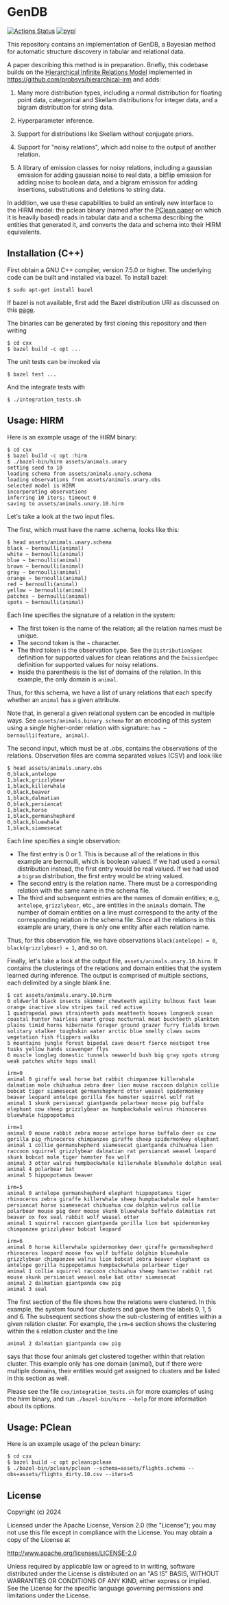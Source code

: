 # GenDB

[![Actions Status](https://github.com/probcomp/hierarchical-irm/workflows/Python%20package/badge.svg)](https://github.com/probcomp/hierarchical-irm/actions)
[![pypi](https://img.shields.io/pypi/v/hirm.svg)](https://pypi.org/project/hirm/)

This repository contains an implementation of GenDB, a Bayesian method for
automatic structure discovery in tabular and relational data.

A paper describing this method is in preparation.  Briefly, this codebase
builds on the [Hierarchical Infinite Relations
Model](https://proceedings.mlr.press/v161/saad21a.html) implemented
in <https://github.com/probsys/hierarchical-irm> and
adds:

1. Many more distribution types, including a normal distribution for floating
point data, categorical and Skellam distributions for integer data, and a
bigram distribution for string data.

2. Hyperparameter inference.

3. Support for distributions like Skellam without conjugate priors.

4. Support for "noisy relations", which add noise to the output of another
relation.

5. A library of emission classes for noisy relations, including a gaussian
emission for adding gaussian noise to real data, a bitflip emission for
adding noise to boolean data, and a bigram emission for adding insertions,
substitutions and deletions to string data.

In addition, we use these capabilities to build an entirely new interface
to the HIRM model:  the pclean binary (named after the
[PClean paper](https://proceedings.mlr.press/v130/lew21a/lew21a.pdf) on which
it is heavily based) reads in tabular data and a schema describing the entities
that generated it, and converts the data and schema into their HIRM equivalents.


## Installation (C++)

First obtain a GNU C++ compiler, version 7.5.0 or higher.
The underlying code can be built and installed via bazel. To install bazel:

    $ sudo apt-get install bazel

If bazel is not available, first add the Bazel distribution URI as discussed
on this [page](https://bazel.build/install/ubuntu).

The binaries can be generated by first cloning this repository and then writing

    $ cd cxx
    $ bazel build -c opt ...

The unit tests can be invoked via

    $ bazel test ...

And the integrate tests with

    $ ./integration_tests.sh

## Usage: HIRM

Here is an example usage of the HIRM binary:

    $ cd cxx
    $ bazel build -c opt :hirm
    $ ./bazel-bin/hirm assets/animals.unary
    setting seed to 10
    loading schema from assets/animals.unary.schema
    loading observations from assets/animals.unary.obs
    selected model is HIRM
    incorporating observations
    inferring 10 iters; timeout 0
    saving to assets/animals.unary.10.hirm

Let's take a look at the two input files.

The first, which must have the name <path>.schema, looks like this:

```
$ head assets/animals.unary.schema
black ~ bernoulli(animal)
white ~ bernoulli(animal)
blue ~ bernoulli(animal)
brown ~ bernoulli(animal)
gray ~ bernoulli(animal)
orange ~ bernoulli(animal)
red ~ bernoulli(animal)
yellow ~ bernoulli(animal)
patches ~ bernoulli(animal)
spots ~ bernoulli(animal)
```

Each line specifies the signature of a relation in the system:

- The first token is the name of the relation; all the relation names must be
  unique.
- The second token is the `~` character.
- The third token is the observation type.  See the `DistributionSpec`
  definition for supported values for clean relations and the `EmissionSpec`
  definition for supported values for noisy relations.
- Inside the parenthesis is the list of domains of the relation.  In this
  example, the only domain is `animal`.

Thus, for this schema, we have a list of unary relations that each specify
whether an `animal` has a given attribute.

Note that, in general a given relational system can be encoded in multiple
ways. See `assets/animals.binary.schema` for an encoding of this system using
a single higher-order relation with signature:
`has ~ bernoulli(feature, animal)`.

The second input, which must be at <path>.obs, contains the observations
of the relations.  Observation files are comma separated values (CSV) and
look like

```
$ head assets/animals.unary.obs
0,black,antelope
1,black,grizzlybear
1,black,killerwhale
0,black,beaver
1,black,dalmatian
0,black,persiancat
1,black,horse
1,black,germanshepherd
0,black,bluewhale
1,black,siamesecat
```

Each line specifies a single observation:

- The first entry is 0 or 1.  This is because all of the relations in this
  example are bernoulli, which is boolean valued.  If we had used a ``normal``
  distribution instead, the first entry would be real valued.  If we had
  used a ``bigram`` distribution, the first entry would be string valued.
- The second entry is the relation name.  There must be a corresponding
  relation with the same name in the schema file.
- The third and subsequent entries are the names of domain entities; e.g,
  `antelope`, `grizzlybear`, etc., are entities in the `animals` domain.
  The number of domain entities on a line must correspond to the arity of the
  corresponding relation in the schema file. Since all the relations in this
  example are unary, there is only one entity after each relation name.

Thus, for this observation file, we have observations `black(antelope) = 0`,
`black(grizzlybear) = 1`, and so on.

Finally, let's take a look at the output file, `assets/animals.unary.10.hirm`.
It contains the clusterings of the relations and domain entities that the
system learned during inference.  The output is comprised of multiple sections,
each delimited by a single blank line.

```
$ cat assets/animals.unary.10.hirm
0 oldworld black insects skimmer chewteeth agility bulbous fast lean orange inactive slow stripes tail red active
1 quadrapedal paws strainteeth pads meatteeth hooves longneck ocean coastal hunter hairless smart group nocturnal meat buckteeth plankton plains timid horns hibernate forager ground grazer furry fields brown solitary stalker toughskin water arctic blue smelly claws swims vegetation fish flippers walks
5 mountains jungle forest bipedal cave desert fierce nestspot tree tusks yellow hands scavenger flys
6 muscle longleg domestic tunnels newworld bush big gray spots strong weak patches white hops small

irm=0
animal 0 giraffe seal horse bat rabbit chimpanzee killerwhale dalmatian mole chihuahua zebra deer lion mouse raccoon dolphin collie bobcat tiger siamesecat germanshepherd otter weasel spidermonkey beaver leopard antelope gorilla fox hamster squirrel wolf rat
animal 1 skunk persiancat giantpanda polarbear moose pig buffalo elephant cow sheep grizzlybear ox humpbackwhale walrus rhinoceros bluewhale hippopotamus

irm=1
animal 0 mouse rabbit zebra moose antelope horse buffalo deer ox cow gorilla pig rhinoceros chimpanzee giraffe sheep spidermonkey elephant
animal 1 collie germanshepherd siamesecat giantpanda chihuahua lion raccoon squirrel grizzlybear dalmatian rat persiancat weasel leopard skunk bobcat mole tiger hamster fox wolf
animal 3 otter walrus humpbackwhale killerwhale bluewhale dolphin seal
animal 4 polarbear bat
animal 5 hippopotamus beaver

irm=5
animal 0 antelope germanshepherd elephant hippopotamus tiger rhinoceros zebra giraffe killerwhale sheep humpbackwhale mole hamster persiancat horse siamesecat chihuahua cow dolphin walrus collie polarbear mouse pig deer moose skunk bluewhale buffalo dalmatian rat beaver ox fox seal rabbit wolf weasel otter
animal 1 squirrel raccoon giantpanda gorilla lion bat spidermonkey chimpanzee grizzlybear bobcat leopard

irm=6
animal 0 horse killerwhale spidermonkey deer giraffe germanshepherd rhinoceros leopard moose fox wolf buffalo dolphin bluewhale grizzlybear chimpanzee walrus lion bobcat zebra beaver elephant ox antelope gorilla hippopotamus humpbackwhale polarbear tiger
animal 1 collie squirrel raccoon chihuahua sheep hamster rabbit rat mouse skunk persiancat weasel mole bat otter siamesecat
animal 2 dalmatian giantpanda cow pig
animal 3 seal
```

The first section of the file shows how the relations were clustered.  In
this example, the system found four clusters and gave them the labels 0, 1,
5 and 6.  The subsequent sections show the sub-clustering of entities within
a given relation cluster.  For example, the `irm=6` section shows the clustering
within the `6` relation cluster and the line

```
animal 2 dalmatian giantpanda cow pig
```

says that those four animals get clustered together within that relation
cluster.  This example only has one domain (animal), but if there were
multiple domains, their entities would get assigned to clusters and be
listed in this section as well.

Please see the file `cxx/integration_tests.sh` for more examples of using
the hirm binary, and run `./bazel-bin/hirm --help` for more information
about its options.

## Usage: PClean

Here is an example usage of the pclean binary:

    $ cd cxx
    $ bazel build -c opt pclean:pclean
    $ ./bazel-bin/pclean/pclean --schema=assets/flights.schema --obs=assets/flights_dirty.10.csv --iters=5


## License

Copyright (c) 2024

Licensed under the Apache License, Version 2.0 (the "License");
you may not use this file except in compliance with the License.
You may obtain a copy of the License at

   http://www.apache.org/licenses/LICENSE-2.0

Unless required by applicable law or agreed to in writing, software
distributed under the License is distributed on an "AS IS" BASIS,
WITHOUT WARRANTIES OR CONDITIONS OF ANY KIND, either express or implied.
See the License for the specific language governing permissions and
limitations under the License.
